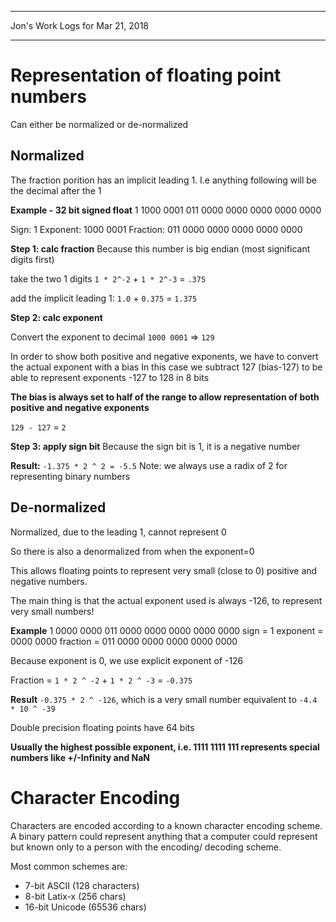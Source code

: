 *****************************************************************

Jon's Work Logs for Mar 21, 2018

*****************************************************************

# Representation of floating point numbers

Can either be normalized or de-normalized

## Normalized
The fraction porition has an implicit leading 1.
I.e anything following will be the decimal after the 1

**Example - 32 bit signed float**
 1 1000 0001 011 0000 0000 0000 0000 0000

Sign: 1
Exponent: 1000 0001
Fraction: 011 0000 0000 0000 0000 0000

**Step 1: calc fraction**
Because this number is big endian (most significant digits first)

take the two 1 digits
`1 * 2^-2` + `1 * 2^-3` = `.375`

add the implicit leading 1:
`1.0` + `0.375` = `1.375`

**Step 2: calc exponent**

Convert the exponent to decimal
`1000 0001` => `129`

In order to show both positive and negative exponents, we have to convert the actual exponent with a bias
In this case we subtract 127 (bias-127) to be able to represent exponents -127 to 128 in 8 bits

**The bias is always set to half of the range to allow representation of both positive and negative exponents**

`129 - 127` = `2`

**Step 3: apply sign bit**
Because the sign bit is 1, it is a negative number

**Result:** `-1.375 * 2 ^ 2 = -5.5`
Note: we always use a radix of 2 for representing binary numbers

## De-normalized
Normalized, due to the leading 1, cannot represent 0

So there is also a denormalized from when the exponent=0

This allows floating points to represent very small (close to 0) positive and negative numbers.

The main thing is that the actual exponent used is always -126, to represent very small numbers!

**Example**
1 0000 0000 011 0000 0000 0000 0000 0000
sign = 1
exponent = 0000 0000
fraction = 011 0000 0000 0000 0000 0000

Because exponent is 0, we use explicit exponent of -126

Fraction = `1 * 2 ^ -2` + `1 * 2 ^ -3` = `-0.375`

**Result** `-0.375 * 2 ^ -126`, which is a very small number equivalent to `-4.4 * 10 ^ -39`

Double precision floating points have 64 bits

**Usually the highest possible exponent, i.e. 1111 1111 111 represents special numbers like +/-Infinity and NaN**

# Character Encoding

Characters are encoded according to a known character encoding scheme. A binary pattern could represent
anything that a computer could represent but known only to a person with the encoding/ decoding scheme.

Most common schemes are:
* 7-bit ASCII (128 characters)
* 8-bit Latix-x (256 chars)
* 16-bit Unicode (65536 chars)